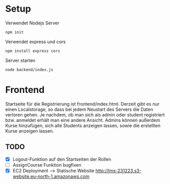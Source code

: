 # Setup
Verwendet Nodejs Server
```
npm init
```
Verwendet express und cors
```
npm install express cors
```
Server starten
```
node backend/index.js
```

# Frontend
Startseite für die Registrierung ist frontend/index.html. 
Derzeit gibt es nur einen Localstorage, so dass bei jedem Neustart des Servers die Daten verloren gehen. 
Je nachdem, ob man sich als admin oder student registriert bzw. anmeldet erhält man eine andere Ansicht. Admins können außerdem Kurse hinzufügen, sich alle Students anzeigen lassen, sowie die erstellten Kurse anzeigen lassen.


## TODO
- [x] Logout-Funktion auf den Startseiten der Rollen
- [ ] AssignCourse Funktion bugfixen
- [x] EC2 Deployment --> Statische Website http://lms-231223.s3-website.eu-north-1.amazonaws.com
